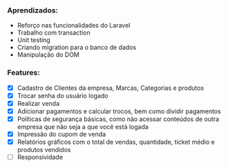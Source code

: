 
<h3>Aprendizados:</h3>
<ul>
<li>Reforço nas funcionalidades do Laravel</li>
<li>Trabalho com transaction</li>
<li>Unit testing</li>
<li>Criando migration para o banco de dados</li>
<li>Manipulação do DOM</li>
</ul>
    
<h3>Features:</h3>

- [x] Cadastro de Clientes da empresa, Marcas, Categorias e produtos
- [x] Trocar senha do usuário logado
- [x] Realizar venda
- [x] Adicionar pagamentos e calcular trocos, bem como dividir pagamentos
- [x] Políticas de segurança básicas, como não acessar conteúdos de outra empresa que não seja a que você está logada
- [x] Impressão do cupom de venda
- [x] Relatórios gráficos com o total de vendas, quantidade, ticket médio e produtos vendidos 
- [ ] Responsividade
